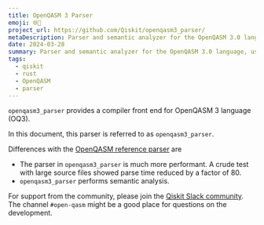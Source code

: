 ```yaml
---
title: OpenQASM 3 Parser
emoji: 🌐🦀
project_url: https://github.com/Qiskit/openqasm3_parser/
metaDescription: Parser and semantic analyzer for the OpenQASM 3.0 language, used by Qiskit
date: 2024-03-28
summary: Parser and semantic analyzer for the OpenQASM 3.0 language, used by Qiskit
tags:
  - qiskit
  - rust
  - OpenQASM
  - parser
---
```


`openqasm3_parser` provides a compiler front end for OpenQASM 3 language (OQ3).

In this document, this parser is referred to as `openqasm3_parser`.

Differences with the [OpenQASM reference parser](https://github.com/openqasm/openqasm) are

- The parser in `openqasm3_parser` is much more performant. A crude test with large source files showed parse time reduced by a factor of 80.
- `openqasm3_parser` performs semantic analysis.

For support from the community, please join the [Qiskit Slack community](https://qisk.it/join-slack). The channel `#open-qasm` might be a good place for questions on the development.
